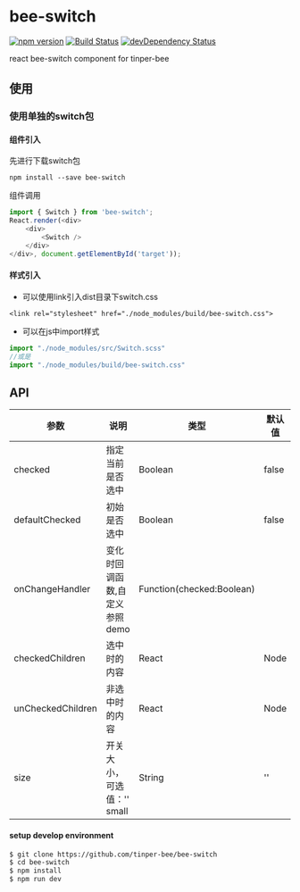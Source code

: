 # bee-switch
[![npm version](https://img.shields.io/npm/v/bee-switch.svg)](https://www.npmjs.com/package/bee-switch)
[![Build Status](https://img.shields.io/travis/tinper-bee/generator-tinper-bee/master.svg)](https://travis-ci.org/tinper-bee/bee-switch)
[![devDependency Status](https://img.shields.io/david/dev/tinper-bee/bee-switch.svg)](https://david-dm.org/tinper-bee/bee-switch#info=devDependencies)


react bee-switch component for tinper-bee



## 使用

### 使用单独的switch包
#### 组件引入
先进行下载switch包
```
npm install --save bee-switch
```
组件调用
```js
import { Switch } from 'bee-switch';
React.render(<div>
    <div>
        <Switch />
    </div>
</div>, document.getElementById('target'));
```
#### 样式引入
- 可以使用link引入dist目录下switch.css
```
<link rel="stylesheet" href="./node_modules/build/bee-switch.css">
```
- 可以在js中import样式
```js
import "./node_modules/src/Switch.scss"
//或是
import "./node_modules/build/bee-switch.css"
```



## API
|参数|说明|类型|默认值|
|---|----|---|------|
|checked	|指定当前是否选中|	Boolean	|false
|defaultChecked	|初始是否选中	|Boolean|	false
|onChangeHandler	|变化时回调函数,自定义参照demo	|Function(checked:Boolean)	
|checkedChildren	|选中时的内容	|React| Node	
|unCheckedChildren	|非选中时的内容	|React| Node	
|size|	开关大小，可选值：'' small|	String	|''

#### setup develop environment

```sh
$ git clone https://github.com/tinper-bee/bee-switch
$ cd bee-switch
$ npm install
$ npm run dev
```
